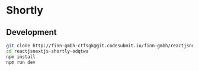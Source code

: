 # Shortly

## Development

```bash
git clone http://finn-gmbh-ctfsgk@git.codesubmit.io/finn-gmbh/reactjsnextjs-shortly-odqtwa
cd reactjsnextjs-shortly-odqtwa
npm install
npm run dev
```
